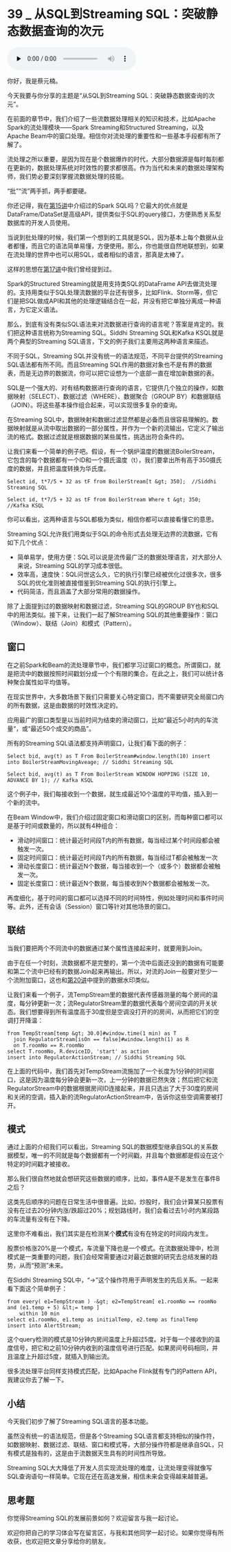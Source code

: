 # 39 _ 从SQL到Streaming SQL：突破静态数据查询的次元

<audio id="audio" title="39 | 从SQL到Streaming SQL：突破静态数据查询的次元" controls="" preload="none"><source id="mp3" src="https://static001.geekbang.org/resource/audio/6f/df/6f4cfd98f48cc11d8bff5989eae8d1df.mp3"></audio>

你好，我是蔡元楠。

今天我要与你分享的主题是“从SQL到Streaming SQL：突破静态数据查询的次元”。

在前面的章节中，我们介绍了一些流数据处理相关的知识和技术，比如Apache Spark的流处理模块——Spark Streaming和Structured Streaming，以及Apache Beam中的窗口处理。相信你对流处理的重要性和一些基本手段都有所了解了。

流处理之所以重要，是因为现在是个数据爆炸的时代，大部分数据源是每时每刻都在更新的，数据处理系统对时效性的要求都很高。作为当代和未来的数据处理架构师，我们势必要深刻掌握流数据处理的技能。

“批”“流”两手抓，两手都要硬。

你还记得，我在[第15讲](https://time.geekbang.org/column/article/96256)中介绍过的Spark SQL吗？它最大的优点就是DataFrame/DataSet是高级API，提供类似于SQL的query接口，方便熟悉关系型数据库的开发人员使用。

当说到批处理的时候，我们第一个想到的工具就是SQL，因为基本上每个数据从业者都懂，而且它的语法简单易懂，方便使用。那么，你也能很自然地联想到，如果在流处理的世界中也可以用SQL，或者相似的语言，那真是太棒了。

这样的思想在[第17讲](https://time.geekbang.org/column/article/97121)中我们曾经提到过。

Spark的Structured Streaming就是用支持类SQL的DataFrame API去做流处理的。支持用类似于SQL处理流数据的平台还有很多，比如Flink、Storm等，但它们是把SQL做成API和其他的处理逻辑结合在一起，并没有把它单独分离成一种语言，为它定义语法。

那么，到底有没有类似SQL语法来对流数据进行查询的语言呢？答案是肯定的。我们把这种语言统称为Streaming SQL。Siddhi Streaming SQL和Kafka KSQL就是两个典型的Streaming SQL语言，下文的例子我们主要用这两种语言来描述。

不同于SQL，Streaming SQL并没有统一的语法规范，不同平台提供的Streaming SQL语法都有所不同。而且Streaming SQL作用的数据对象也不是有界的数据表，而是无边界的数据流，你可以把它设想为一个底部一直在增加新数据的表。

SQL是一个强大的、对有结构数据进行查询的语言，它提供几个独立的操作，如数据映射（SELECT）、数据过滤（WHERE）、数据聚合（GROUP BY）和数据联结（JOIN）。将这些基本操作组合起来，可以实现很多复杂的查询。

在Streaming SQL中，数据映射和数据过滤显然都是必备而且很容易理解的。数据映射就是从流中取出数据的一部分属性，并作为一个新的流输出，它定义了输出流的格式。数据过滤就是根据数据的某些属性，挑选出符合条件的。

让我们来看一个简单的例子吧。假设，有一个锅炉温度的数据流BoilerStream，它包含的每个数据都有一个ID和一个摄氏温度（t），我们要拿出所有高于350摄氏度的数据，并且把温度转换为华氏度。

```
Select id, t*7/5 + 32 as tF from BoilerStream[t &gt; 350];  //Siddhi Streaming SQL

Select id, t*7/5 + 32 as tF from BoilerStream Where t &gt; 350; //Kafka KSQL

```

你可以看出，这两种语言与SQL都极为类似，相信你都可以直接看懂它的意思。

Streaming SQL允许我们用类似于SQL的命令形式去处理无边界的流数据，它有如下几个优点：

- 简单易学，使用方便：SQL可以说是流传最广泛的数据处理语言，对大部分人来说，Streaming SQL的学习成本很低。
- 效率高，速度快：SQL问世这么久，它的执行引擎已经被优化过很多次，很多SQL的优化准则被直接借鉴到Streaming SQL的执行引擎上。
- 代码简洁，而且涵盖了大部分常用的数据操作。

除了上面提到过的数据映射和数据过滤，Streaming SQL的GROUP BY也和SQL中的用法类似。接下来，让我们一起了解Streaming SQL的其他重要操作：窗口（Window）、联结（Join）和模式（Pattern）。

## 窗口

在之前Spark和Beam的流处理章节中，我们都学习过窗口的概念。所谓窗口，就是把流中的数据按照时间戳划分成一个个有限的集合。在此之上，我们可以统计各种聚合属性如平均值等。

在现实世界中，大多数场景下我们只需要关心特定窗口，而不需要研究全局窗口内的所有数据，这是由数据的时效性决定的。

应用最广的窗口类型是以当前时间为结束的滑动窗口，比如“最近5小时内的车流量“，或“最近50个成交的商品”。

所有的Streaming SQL语法都支持声明窗口，让我们看下面的例子：

```
Select bid, avg(t) as T From BoilerStream#window.length(10) insert into BoilerStreamMovingAveage; // Siddhi Streaming SQL

Select bid, avg(t) as T From BoilerStream WINDOW HOPPING (SIZE 10, ADVANCE BY 1); // Kafka KSQL

```

这个例子中，我们每接收到一个数据，就生成最近10个温度的平均值，插入到一个新的流中。

在Beam Window中，我们介绍过固定窗口和滑动窗口的区别，而每种窗口都可以是基于时间或数量的，所以就有4种组合：

- 滑动时间窗口：统计最近时间段T内的所有数据，每当经过某个时间段都会被触发一次。
- 固定时间窗口：统计最近时间段T内的所有数据，每当经过T都会被触发一次
- 滑动长度窗口：统计最近N个数据，每当接收到一个（或多个）数据都会被触发一次。
- 固定长度窗口：统计最近N个数据，每当接收到N个数据都会被触发一次。

再度细化，基于时间的窗口都可以选择不同的时间特性，例如处理时间和事件时间等。此外，还有会话（Session）窗口等针对其他场景的窗口。

## 联结

当我们要把两个不同流中的数据通过某个属性连接起来时，就要用到Join。

由于在任一个时刻，流数据都不是完整的，第一个流中后面还没到的数据有可能要和第二个流中已经有的数据Join起来再输出。所以，对流的Join一般要对至少一个流附加窗口，这也和[第20讲](https://time.geekbang.org/column/article/98537)中提到的数据水印类似。

让我们来看一个例子，流TempStream里的数据代表传感器测量的每个房间的温度，每分钟更新一次；流RegulatorStream里的数据代表每个房间空调的开关状态。我们想要得到所有温度高于30度但是空调没打开的的房间，从而把它们的空调打开降温：

```
from TempStream[temp &gt; 30.0]#window.time(1 min) as T
  join RegulatorStream[isOn == false]#window.length(1) as R
  on T.roomNo == R.roomNo
select T.roomNo, R.deviceID, 'start' as action
insert into RegulatorActionStream; // Siddhi Streaming SQL

```

在上面的代码中，我们首先对TempStream流施加了一个长度为1分钟的时间窗口，这是因为温度每分钟会更新一次，上一分钟的数据已然失效；然后把它和流RegulatorStream中的数据根据房间ID连接起来，并且只选出了大于30度的房间和关闭的空调，插入新的流RegulatorActionStream中，告诉你这些空调需要被打开。

## 模式

通过上面的介绍我们可以看出，Streaming SQL的数据模型继承自SQL的关系数据模型，唯一的不同就是每个数据都有一个时间戳，并且每个数据都是假设在这个特定的时间戳才被接收。

那么我们很自然地就会想研究这些数据的顺序，比如，事件A是不是发生在事件B之后？

这类先后顺序的问题在日常生活中很普遍。比如，炒股时，我们会计算某只股票有没有在过去20分钟内涨/跌超过20%；规划路线时，我们会看过去1小时内某段路的车流量有没有在下降。

这里你不难看出，我们其实是在检测某个**模式**有没有在特定的时间段内发生。

股票价格涨20%是一个模式，车流量下降也是一个模式。在流数据处理中，检测模式是一类重要的问题，我们会经常需要通过对最近数据的研究去总结发展的趋势，从而“预测”未来。

在Siddhi Streaming SQL中，“-&gt;”这个操作符用于声明发生的先后关系。一起来看下面这个简单例子：

```
from every( e1=TempStream ) -&gt; e2=TempStream[ e1.roomNo == roomNo and (e1.temp + 5) &lt;= temp ]
    within 10 min
select e1.roomNo, e1.temp as initialTemp, e2.temp as finalTemp
insert into AlertStream;

```

这个query检测的模式是10分钟内房间温度上升超过5度。对于每一个接收到的温度信号，把它和之前10分钟内收到的温度信号进行匹配。如果房间号码相同，并且温度上升超过5度，就插入到输出流。

很多流处理平台同样支持模式匹配，比如Apache Flink就有专门的Pattern API，我建议你去了解一下。

## 小结

今天我们初步了解了Streaming SQL语言的基本功能。

虽然没有统一的语法规范，但是各个Streaming SQL语言都支持相似的操作符，如数据映射、数据过滤、联结、窗口和模式等，大部分操作符都是继承自SQL，只有模式是独有的，这是由于流数据天生具有的时间性所导致。

Streaming SQL大大降低了开发人员实现流处理的难度，让流处理变得就像写SQL查询语句一样简单。它现在还在高速发展，相信未来会变得越来越普遍。

## 思考题

你觉得Streaming SQL的发展前景如何？欢迎留言与我一起讨论。

欢迎你把自己的学习体会写在留言区，与我和其他同学一起讨论。如果你觉得有所收获，也欢迎把文章分享给你的朋友。


